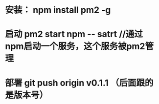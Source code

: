 <!--
 * @Author: your name
 * @Date: 2020-12-15 16:39:38
 * @LastEditTime: 2020-12-15 18:09:16
 * @LastEditors: Please set LastEditors
 * @Description: In User Settings Edit
 * @FilePath: /realworld-nuxtjs/readme.md
-->

# 安装：  npm install pm2 -g

# 启动 pm2 start npm -- satrt   //通过npm启动一个服务，这个服务被pm2管理

# 部署 git push origin v0.1.1 （后面跟的是版本号）